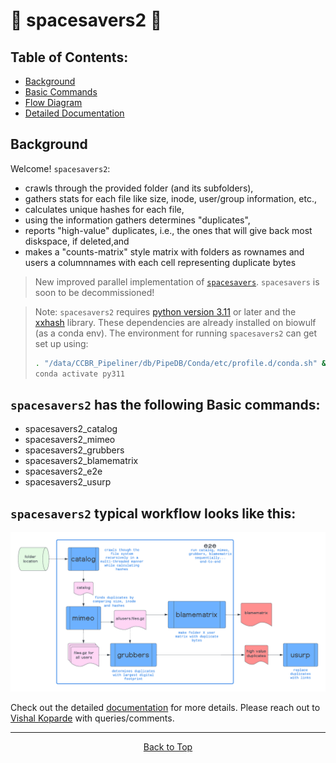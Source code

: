 # :rocket: spacesavers2 :rocket:

## Table of Contents:

- [Background](#background)
- [Basic Commands](##spacesavers2-has-the-following-basic-commands)
- [Flow Diagram](#spacesavers2-typical-workflow-looks-like-this)
- [Detailed Documentation](https://ccbr.github.io/spacesavers2)

## Background

Welcome! `spacesavers2`:

- crawls through the provided folder (and its subfolders),
- gathers stats for each file like size, inode, user/group information, etc.,
- calculates unique hashes for each file,
- using the information gathers determines "duplicates",
- reports "high-value" duplicates, i.e., the ones that will give back most diskspace, if deleted,and
- makes a "counts-matrix" style matrix with folders as rownames and users a columnnames with each cell representing duplicate bytes

> New improved parallel implementation of [`spacesavers`](https://github.com/CCBR/spacesavers). `spacesavers` is soon to be decommissioned!

> Note: `spacesavers2` requires [python version 3.11](https://www.python.org/downloads/release/python-3110/) or later and the [xxhash](https://pypi.org/project/xxhash/) library. These dependencies are already installed on biowulf (as a conda env). The environment for running `spacesavers2` can get set up using:
>
> ```bash
> . "/data/CCBR_Pipeliner/db/PipeDB/Conda/etc/profile.d/conda.sh" && \
> conda activate py311
> ```

## `spacesavers2` has the following Basic commands:

- spacesavers2_catalog
- spacesavers2_mimeo
- spacesavers2_grubbers
- spacesavers2_blamematrix
- spacesavers2_e2e
- spacesavers2_usurp

## `spacesavers2` typical workflow looks like this:

![](docs/assets/images/spacesavers2.png)

Check out the detailed [documentation](https://ccbr.github.io/spacesavers2/) for more details. Please reach out to [Vishal Koparde](mailto:vishal.koparde@nih.gov) with queries/comments.

<hr>
<p align="center">
	<a href="#rocket-spacesavers2-rocket">Back to Top</a>
</p>
